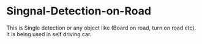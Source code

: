 # Singnal-Detection-on-Road
This is Single detection or any object like (Board on road, turn on road etc). It is being used in self driving car. 
